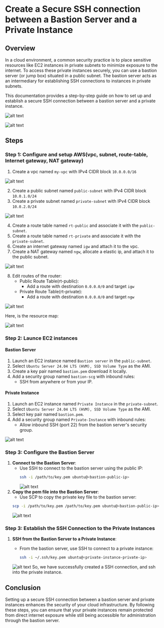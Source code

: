 # Create a Secure SSH connection between a Bastion Server and a Private Instance

## Overview

In a cloud environment, a common security practice is to place sensitive resources like EC2 instances in private subnets to minimize exposure to the internet. To access these private instances securely, you can use a bastion server (or jump box) situated in a public subnet. The bastion server acts as an intermediary for establishing SSH connections to instances in private subnets.

This documentation provides a step-by-step guide on how to set up and establish a secure SSH connection between a bastion server and a private instance.

![alt text](https://github.com/Konami33/poridhi.io.intern/raw/main/AWS%20networking%20lab/lab%204/images/archi.png)

![alt text](image.png)


## Steps

### Step 1: Configure and setup AWS(vpc, subnet, route-table, Internet gateway, NAT gateway)

1. Create a vpc named `my-vpc` with IPv4 CIDR block `10.0.0.0/16`

![alt text](https://github.com/Konami33/poridhi.io.intern/raw/main/AWS%20networking%20lab/lab%204/images/image.png)

2. Create a public subnet named `public-subnet` with IPv4 CIDR block `10.0.1.0/24`
3. Create a private subnet named `private-subnet` with IPv4 CIDR block `10.0.2.0/24`

![alt text](https://github.com/Konami33/poridhi.io.intern/raw/main/AWS%20networking%20lab/lab%204/images/image-1.png)

4. Create a route table named `rt-public` and associate it with the `public-subnet`.
5. Create a route table named `rt-private` and associate it with the `private-subnet`.
6. Create an internet gateway named `igw` and attach it to the vpc.
7. Create a NAT gateway named `ngw`, allocate a elastic ip, and attach it to the public subnet.

![alt text](https://github.com/Konami33/poridhi.io.intern/raw/main/AWS%20networking%20lab/lab%204/images/image-3.png)


8. Edit routes of the router:
    - Public Route Table(rt-public):
        - Add a route with destination `0.0.0.0/0` and target `igw`
    - Private Route Table(rt-private):
        - Add a route with destination `0.0.0.0/0` and target `ngw`

![alt text](https://github.com/Konami33/poridhi.io.intern/raw/main/AWS%20networking%20lab/lab%204/images/image-2.png)

Here, is the resource map:

![alt text](https://github.com/Konami33/poridhi.io.intern/raw/main/AWS%20networking%20lab/lab%204/images/image-4.png)

### Step 2: Launce EC2 instances

#### Bastion Server

1. Launch an EC2 instance named `Bastion server` in the `public-subnet`.
2. Select `Ubuntu Server 24.04 LTS (HVM), SSD Volume Type` as the AMI.
3. Create a key pair named `bastion.pem` download it locally.
4. Add a security group named `bastion-scg` with inbound rules:
    - SSH from anywhere or from your IP.

#### Private Instance

1. Launch an EC2 instance named `Private Instance` in the `private-subnet`.
2. Select `Ubuntu Server 24.04 LTS (HVM), SSD Volume Type` as the AMI.
3. Select key pair named `bastion.pem`.
4. Add a security group named `Private-Instance` with inbound rules:
    - Allow inbound SSH (port 22) from the bastion server's security group.

![alt text](https://github.com/Konami33/poridhi.io.intern/raw/main/AWS%20networking%20lab/lab%204/images/image-6.png)

### Step 3: Configure the Bastion Server

1. **Connect to the Bastion Server**:
   - Use SSH to connect to the bastion server using the public IP:
     ```bash
     ssh -i /path/to/key.pem ubuntu@<bastion-public-ip>
     ```
     ![alt text](https://github.com/Konami33/poridhi.io.intern/raw/main/AWS%20networking%20lab/lab%204/images/image-7.png)
2. **Copy the pem file into the Bastion Server**:
    - Use SCP to copy the private key file to the bastion server:
    ```bash
    scp -i /path/to/key.pem /path/to/key.pem ubuntu@<bastion-public-ip>
    ```
    ![alt text](https://github.com/Konami33/poridhi.io.intern/raw/main/AWS%20networking%20lab/lab%204/images/image-8.png)
    

### Step 3: Establish the SSH Connection to the Private Instances

1. **SSH from the Bastion Server to a Private Instance**:
   - From the bastion server, use SSH to connect to a private instance:
     ```bash
     ssh -i ~/.ssh/key.pem ubuntu@<private-instance-private-ip>
     ```

    ![alt text](https://github.com/Konami33/poridhi.io.intern/raw/main/AWS%20networking%20lab/lab%204/images/ssh.png)
    So, we have successfully created a SSH connection, and ssh into the private instance.

## Conclusion

Setting up a secure SSH connection between a bastion server and private instances enhances the security of your cloud infrastructure. By following these steps, you can ensure that your private instances remain protected from direct internet exposure while still being accessible for administration through the bastion server.